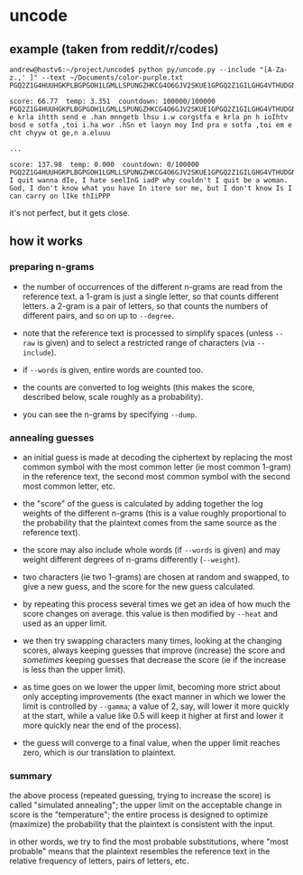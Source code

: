 # uncode

## example (taken from reddit/r/codes)

```
andrew@hostv6:~/project/uncode$ python py/uncode.py --include "[A-Za-z.,' ]" --text ~/Documents/color-purple.txt PGQ2Z1G4HUUHGKPLBGPGOH1LGMLLSPUNGZHKCG4O6GJV2SKUE1GPGQ2Z1GILGHG4VTHUDGNVKBGPGKVUE1GRUV4G4OH1G6V2GOH3LGPUGZ1VYLGMVYGTLBGI21GPGKVUE1GRUV4GPMGPGJHUGJHYY6GVUGSPRLG1OPZCCC 

score: 66.77  temp: 3.351  countdown: 100000/100000
PGQ2Z1G4HUUHGKPLBGPGOH1LGMLLSPUNGZHKCG4O6GJV2SKUE1GPGQ2Z1GILGHG4VTHUDGNVKBGPGKVUE1GRUV4G4OH1G6V2GOH3LGPUGZ1VYLGMVYGTLBGI21GPGKVUE1GRUV4GPMGPGJHUGJHYY6GVUGSPRLG1OPZCCC
e krla ihtth send e .han mnngetb lhsu i.w corgstfa e krla pn h ioIhtv bosd e sotfa ,toi i.ha wor .hSn et laoyn moy Ind pra e sotfa ,toi em e cht chyyw ot ge,n a.eluuu

...

score: 137.98  temp: 0.000  countdown: 0/100000
PGQ2Z1G4HUUHGKPLBGPGOH1LGMLLSPUNGZHKCG4O6GJV2SKUE1GPGQ2Z1GILGHG4VTHUDGNVKBGPGKVUE1GRUV4G4OH1G6V2GOH3LGPUGZ1VYLGMVYGTLBGI21GPGKVUE1GRUV4GPMGPGJHUGJHYY6GVUGSPRLG1OPZCCC
I quit wanna dIe, I hate seelInG iadP why couldn't I quit be a woman. God, I don't know what you have In itore sor me, but I don't know Is I can carry on lIke thIiPPP
```

it's not perfect, but it gets close.

## how it works

### preparing n-grams

* the number of occurrences of the different n-grams are read from the reference text. a 1-gram is just a 
  single letter, so that counts different letters. a 2-gram is a pair of letters, so that counts the 
  numbers of different pairs, and so on up to `--degree`.

* note that the reference text is processed to simplify spaces (unless `--raw` is given) and to select
  a restricted range of characters (via `--include`).

* if `--words` is given, entire words are counted too.

* the counts are converted to log weights (this makes the score, described below, scale roughly as a
  probability).

* you can see the n-grams by specifying `--dump`.

### annealing guesses

* an initial guess is made at decoding the ciphertext by replacing the most common symbol with the most
  common letter (ie most common 1-gram) in the reference text, the second most common symbol with the 
  second most common letter, etc.

* the "score" of the guess is calculated by adding together the log weights of the different n-grams
  (this is a value roughly proportional to the probability that the plaintext comes from the same 
  source as the reference text).

* the score may also include whole words (if `--words` is given) and may weight different degrees
  of n-grams differently (`--weight`).

* two characters (ie two 1-grams) are chosen at random and swapped, to give a new guess, and the score
  for the new guess calculated.

* by repeating this process several times we get an idea of how much the score changes on average.
  this value is then modified by `--heat` and used as an upper limit.

* we then try swapping characters many times, looking at the changing scores, always keeping guesses
  that improve (increase) the score and *sometimes* keeping guesses that decrease the score (ie if the 
  increase is less than the upper limit).

* as time goes on we lower the upper limit, becoming more strict about only accepting improvements 
  (the exact manner in which we lower the limit is controlled by `--gamma`; a value of 2, say, will
  lower it more quickly at the start, while a value like 0.5 will keep it higher at first and lower
  it more quickly near the end of the process).

* the guess will converge to a final value, when the upper limit reaches zero, which is our translation 
  to plaintext.

### summary

the above process (repeated guessing, trying to increase the score) is called "simulated annealing";
the upper limit on the acceptable change in score is the "temperature"; the entire process is 
designed to optimize (maximize) the probability that the plaintext is consistent with the input.

in other words, we try to find the most probable substitutions, where "most probable" means that
the plaintext resembles the reference text in the relative frequency of letters, pairs of letters,
etc.
